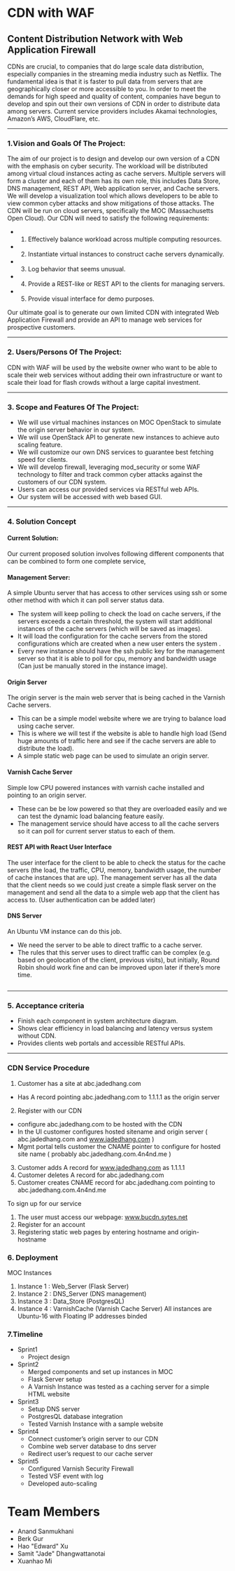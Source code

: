 # CDN with WAF


## Content Distribution Network with Web Application Firewall

CDNs are crucial, to companies that do large scale data distribution, especially companies in the streaming media industry such as Netflix. The fundamental idea is that it is faster to pull data from servers that are geographically closer or more accessible to you. In order to meet the demands for high speed and quality of content, companies have begun to develop and spin out their own versions of CDN in order to distribute data among servers. Current service providers includes Akamai technologies, Amazon’s AWS, CloudFlare, etc.  

<hr>

### 1.Vision and Goals Of The Project:
The aim of our project is to design and develop our own version of a CDN with the emphasis on cyber security. The workload will be distributed among virtual cloud instances acting as cache servers. Multiple servers will form a cluster and each of them  has its own role, this includes Data Store, DNS management, REST API, Web application server, and Cache servers. We will develop a visualization tool which allows developers to be able to view common cyber attacks and show mitigations of those attacks. The CDN will be run on cloud servers, specifically the MOC (Massachusetts Open Cloud).
Our CDN will need to satisfy the following requirements:
- 1. Effectively balance workload across multiple computing resources.
- 2. Instantiate virtual instances to construct cache servers dynamically. 
- 3. Log behavior that seems unusual.
- 4. Provide a REST-like or REST API to the clients for managing servers.
- 5. Provide visual interface for demo purposes.

Our ultimate goal is to generate our own limited CDN with integrated Web Application Firewall and provide an API to manage web services for prospective customers.

<hr>

### 2. Users/Persons Of The Project:

CDN with WAF will be used by the website owner who want to be able to scale their web services without adding their own infrastructure or want to scale their load for flash crowds without a large capital investment.
<hr>

### 3. Scope and Features Of The Project:

- We will use virtual machines instances on MOC OpenStack to simulate the origin server behavior in our system.
- We will use OpenStack API to generate new instances to achieve auto scaling feature.
- We will customize our own DNS services to guarantee best fetching speed for clients. 
- We will develop firewall, leveraging mod_security or some WAF technology to filter and track common cyber attacks against the customers of our CDN system. 
- Users can access our provided services via RESTful web APIs.
- Our system will be accessed with web based GUI. 

<hr>

### 4. Solution Concept
#### Current Solution:
Our current proposed solution involves following different components that can be combined to form one complete service,
#### Management Server:
A simple Ubuntu server that has access to other services using ssh  or some other method with which it can poll server status data. 

 - The system will keep polling to check the load on cache servers, if the servers  exceeds a certain threshold, the system will start additional instances of the cache servers (which will be saved as images).
 - It will load the configuration for the cache servers from the stored configurations which are created when a new user enters the system .
 - Every new instance should have the ssh public key for the management server so that it is able to poll for cpu, memory and bandwidth usage (Can just be manually stored in the instance image).
 
#### Origin Server 
The origin server is the main web server that is being cached in the Varnish Cache servers.

 - This can be a simple model website where we are trying to balance load using cache server.
 - This is where we will test if the website is able to handle high load (Send huge amounts of traffic here and see if the cache servers are able to distribute the load).
 - A simple static web page can be used to simulate an origin server.

#### Varnish Cache Server
Simple low CPU powered instances with varnish cache installed and pointing to an origin server.

 - These can be be low powered so that they are overloaded easily and we can test the dynamic load balancing feature easily.
 - The management service should have access to all the cache servers so it can poll for current server status to each of them.

#### REST API with React User Interface
The user interface  for the client to be able to check the status for the cache servers (the load, the traffic, CPU, memory, bandwidth usage, the number of cache instances that are up). The management server has all the data that the client needs so we could just create a simple flask server on the management and send all the data to a simple web app that the client has access to. (User authentication can be added later)

#### DNS Server
An Ubuntu VM instance can do this job.

- We need the server to be able to direct traffic to a cache server.
- The rules that this server uses to direct traffic can be complex (e.g. based on geolocation of the client, previous visits), but initially, Round Robin should work fine and can be improved upon later if there’s more time.

<figure>
	<a ><img src="/images/BlockDiagram.jpg" alt=""></a>
</figure>

<hr>

### 5. Acceptance criteria
 - Finish each component in system architecture diagram.
 - Shows clear efficiency in load balancing and latency versus system without CDN.
 - Provides clients web portals and accessible RESTful APIs.  

<hr>

### CDN Service Procedure  

1) Customer has a site at abc.jadedhang.com
  * Has A record pointing  abc.jadedhang.com to 1.1.1.1 as the origin server
2) Register with our CDN
  * configure abc.jadedhang.com to be hosted with the CDN
  * In the UI customer configures hosted sitename and origin server
    ( abc.jadedhang.com and www.jadedhang.com )
  * Mgmt portal tells customer the CNAME pointer to configure for hosted site name   ( probably abc.jadedhang.com.4n4nd.me ) 
3) Customer adds A record for www.jadedhang.com as 1.1.1.1
4) Customer deletes A record for abc.jadedhang.com
5) Customer creates CNAME record for abc.jadedhang.com pointing to abc.jadedhang.com.4n4nd.me

To sign up for our service
1. The user must access our webpage: www.bucdn.sytes.net
2. Register for an account
3. Registering static web pages by entering hostname and origin-hostname

### 6. Deployment
MOC Instances
1. Instance 1 : Web_Server (Flask Server)
2. Instance 2 : DNS_Server (DNS management)
3. Instance 3 : Data_Store (PostgresQL)
4. Instance 4 : VarnishCache (Varnish Cache Server)
All instances are Ubuntu-16 with Floating IP addresses binded

### 7.Timeline
* Sprint1
  * Project design
* Sprint2
  * Merged components and set up instances in MOC
  * Flask Server setup
  * A Varnish Instance was tested as a caching server for a simple HTML website
* Sprint3
  * Setup DNS server
  * PostgresQL database integration
  * Tested Varnish Instance with a sample website
* Sprint4
  * Connect customer’s origin server to our CDN
  * Combine web server database to dns server
  * Redirect user’s request to our cache server 
* Sprint5
  * Configured Varnish Security Firewall
  * Tested VSF event with log
  * Developed auto-scaling 

# Team Members

* Anand Sanmukhani
* Berk Gur
* Hao "Edward" Xu
* Samit "Jade" Dhangwattanotai
* Xuanhao Mi


